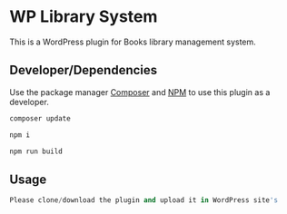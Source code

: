 # WP Library System

This is a WordPress plugin for Books library management system.

## Developer/Dependencies

Use the package manager [Composer](https://getcomposer.org) and [NPM](https://www.npmjs.com) to use this plugin as a developer.

```bash
composer update
```

```bash
npm i
```

```bash
npm run build
```

## Usage

```python
Please clone/download the plugin and upload it in WordPress site's
```
